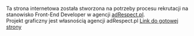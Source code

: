 Ta strona internetowa została stworzona na potrzeby procesu rekrutacji na stanowisko Front-End Developer w agencji [adRespect.pl](http://adrespect.pl).  
Projekt graficzny jest własnością agencji adRespect.pl
[Link do gotowej strony](https://raghroog.github.io/zadanie_rekrutacyjne_adRespect.pl/)
